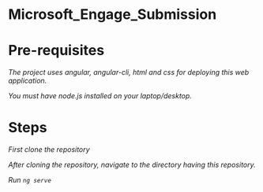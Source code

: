 # Microsoft_Engage_Submission

# Pre-requisites

*The project uses angular, angular-cli, html and css for deploying this web application.*

*You must have node.js installed on your laptop/desktop.*

# Steps

*First clone the repository*

*After cloning the repository, navigate to the directory having this repository.*

*Run ```ng serve ```*

